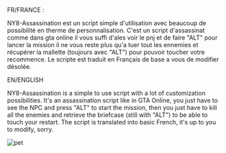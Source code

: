 FR/FRANCE :

NY8-Assassination est un script simple d'utilisation avec beaucoup de possibilité en therme de personnalisation. C'est un script d'assassinat comme dans gta online il vous suffi d'ales voir le pnj et de faire "ALT" pour lancer la mission il ne vous reste plus qu'a tuer tout les ennemies et récupérer la mallette (toujours avec "ALT") pour pouvoir toucher votre recommence. Le scripte est traduit en Français de base a vous de modifier désolée.

EN/ENGLISH

NY8-Assassination is a simple to use script with a lot of customization possibilities. It's an assassination script like in GTA Online, you just have to see the NPC and press "ALT" to start the mission, then you just have to kill all the enemies and retrieve the briefcase (still with "ALT") to be able to touch your restart. The script is translated into basic French, it's up to you to modify, sorry.

![pet](https://github.com/user-attachments/assets/1a79bffd-71c5-4caa-8fd1-84535f8408da)
